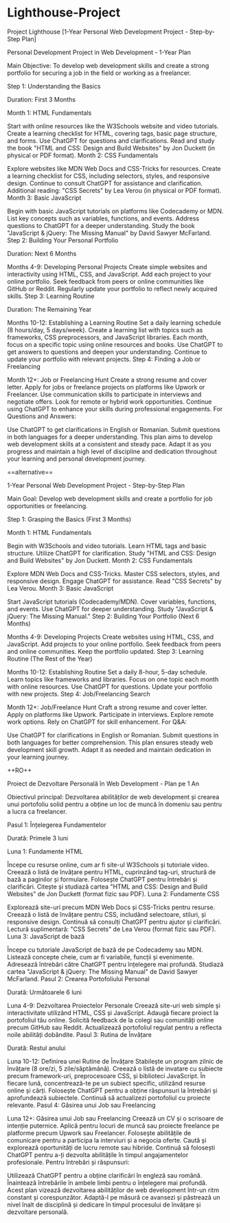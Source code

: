 # Lighthouse-Project
Project Lighthouse [1-Year Personal Web Development Project - Step-by-Step Plan]

Personal Development Project in Web Development - 1-Year Plan

Main Objective: To develop web development skills and create a strong portfolio for securing a job in the field or working as a freelancer.

Step 1: Understanding the Basics

Duration: First 3 Months

Month 1: HTML Fundamentals

Start with online resources like the W3Schools website and video tutorials.
Create a learning checklist for HTML, covering tags, basic page structure, and forms.
Use ChatGPT for questions and clarifications.
Read and study the book "HTML and CSS: Design and Build Websites" by Jon Duckett (in physical or PDF format).
Month 2: CSS Fundamentals

Explore websites like MDN Web Docs and CSS-Tricks for resources.
Create a learning checklist for CSS, including selectors, styles, and responsive design.
Continue to consult ChatGPT for assistance and clarification.
Additional reading: "CSS Secrets" by Lea Verou (in physical or PDF format).
Month 3: Basic JavaScript

Begin with basic JavaScript tutorials on platforms like Codecademy or MDN.
List key concepts such as variables, functions, and events.
Address questions to ChatGPT for a deeper understanding.
Study the book "JavaScript & jQuery: The Missing Manual" by David Sawyer McFarland.
Step 2: Building Your Personal Portfolio

Duration: Next 6 Months

Months 4-9: Developing Personal Projects
Create simple websites and interactivity using HTML, CSS, and JavaScript.
Add each project to your online portfolio.
Seek feedback from peers or online communities like GitHub or Reddit.
Regularly update your portfolio to reflect newly acquired skills.
Step 3: Learning Routine

Duration: The Remaining Year

Months 10-12: Establishing a Learning Routine
Set a daily learning schedule (8 hours/day, 5 days/week).
Create a learning list with topics such as frameworks, CSS preprocessors, and JavaScript libraries.
Each month, focus on a specific topic using online resources and books.
Use ChatGPT to get answers to questions and deepen your understanding.
Continue to update your portfolio with relevant projects.
Step 4: Finding a Job or Freelancing

Month 12+: Job or Freelancing Hunt
Create a strong resume and cover letter.
Apply for jobs or freelance projects on platforms like Upwork or Freelancer.
Use communication skills to participate in interviews and negotiate offers.
Look for remote or hybrid work opportunities.
Continue using ChatGPT to enhance your skills during professional engagements.
For Questions and Answers:

Use ChatGPT to get clarifications in English or Romanian.
Submit questions in both languages for a deeper understanding.
This plan aims to develop web development skills at a consistent and steady pace. Adapt it as you progress and maintain a high level of discipline and dedication throughout your learning and personal development journey. 

==alternative==

1-Year Personal Web Development Project - Step-by-Step Plan

Main Goal: Develop web development skills and create a portfolio for job opportunities or freelancing.

Step 1: Grasping the Basics (First 3 Months)

Month 1: HTML Fundamentals

Begin with W3Schools and video tutorials.
Learn HTML tags and basic structure.
Utilize ChatGPT for clarification.
Study "HTML and CSS: Design and Build Websites" by Jon Duckett.
Month 2: CSS Fundamentals

Explore MDN Web Docs and CSS-Tricks.
Master CSS selectors, styles, and responsive design.
Engage ChatGPT for assistance.
Read "CSS Secrets" by Lea Verou.
Month 3: Basic JavaScript

Start JavaScript tutorials (Codecademy/MDN).
Cover variables, functions, and events.
Use ChatGPT for deeper understanding.
Study "JavaScript & jQuery: The Missing Manual."
Step 2: Building Your Portfolio (Next 6 Months)

Months 4-9: Developing Projects
Create websites using HTML, CSS, and JavaScript.
Add projects to your online portfolio.
Seek feedback from peers and online communities.
Keep the portfolio updated.
Step 3: Learning Routine (The Rest of the Year)

Months 10-12: Establishing Routine
Set a daily 8-hour, 5-day schedule.
Learn topics like frameworks and libraries.
Focus on one topic each month with online resources.
Use ChatGPT for questions.
Update your portfolio with new projects.
Step 4: Job/Freelancing Search

Month 12+: Job/Freelance Hunt
Craft a strong resume and cover letter.
Apply on platforms like Upwork.
Participate in interviews.
Explore remote work options.
Rely on ChatGPT for skill enhancement.
For Q&A:

Use ChatGPT for clarifications in English or Romanian.
Submit questions in both languages for better comprehension.
This plan ensures steady web development skill growth. Adapt it as needed and maintain dedication in your learning journey. 


++RO++

Proiect de Dezvoltare Personală în Web Development - Plan pe 1 An

Obiectivul principal: Dezvoltarea abilităților de web development și crearea unui portofoliu solid pentru a obține un loc de muncă în domeniu sau pentru a lucra ca freelancer.

Pasul 1: Înțelegerea Fundamentelor

Durată: Primele 3 luni

Luna 1: Fundamente HTML

Începe cu resurse online, cum ar fi site-ul W3Schools și tutoriale video.
Creează o listă de învățare pentru HTML, cuprinzând tag-uri, structură de bază a paginilor și formulare.
Folosește ChatGPT pentru întrebări și clarificări.
Citește și studiază cartea "HTML and CSS: Design and Build Websites" de Jon Duckett (format fizic sau PDF).
Luna 2: Fundamente CSS

Explorează site-uri precum MDN Web Docs și CSS-Tricks pentru resurse.
Creează o listă de învățare pentru CSS, includând selectoare, stiluri, și responsive design.
Continuă să consulți ChatGPT pentru ajutor și clarificări.
Lectură suplimentară: "CSS Secrets" de Lea Verou (format fizic sau PDF).
Luna 3: JavaScript de bază

Începe cu tutoriale JavaScript de bază de pe Codecademy sau MDN.
Listează concepte cheie, cum ar fi variabile, funcții și evenimente.
Adresează întrebări către ChatGPT pentru înțelegere mai profundă.
Studiază cartea "JavaScript & jQuery: The Missing Manual" de David Sawyer McFarland.
Pasul 2: Crearea Portofoliului Personal

Durată: Următoarele 6 luni

Luna 4-9: Dezvoltarea Proiectelor Personale
Creează site-uri web simple și interactivitate utilizând HTML, CSS și JavaScript.
Adaugă fiecare proiect la portofoliul tău online.
Solicită feedback de la colegi sau comunități online precum GitHub sau Reddit.
Actualizează portofoliul regulat pentru a reflecta noile abilități dobândite.
Pasul 3: Rutina de Învățare

Durată: Restul anului

Luna 10-12: Definirea unei Rutine de Învățare
Stabilește un program zilnic de învățare (8 ore/zi, 5 zile/săptămână).
Creează o listă de invatare cu subiecte precum framework-uri, preprocesoare CSS, și biblioteci JavaScript.
În fiecare lună, concentrează-te pe un subiect specific, utilizând resurse online și cărți.
Folosește ChatGPT pentru a obține răspunsuri la întrebări și aprofundează subiectele.
Continuă să actualizezi portofoliul cu proiecte relevante.
Pasul 4: Găsirea unui Job sau Freelancing

Luna 12+: Găsirea unui Job sau Freelancing
Creează un CV și o scrisoare de intenție puternice.
Aplică pentru locuri de muncă sau proiecte freelance pe platforme precum Upwork sau Freelancer.
Folosește abilitățile de comunicare pentru a participa la interviuri și a negocia oferte.
Caută și explorează oportunități de lucru remote sau hibride.
Continuă să folosești ChatGPT pentru a-ți dezvolta abilitățile în timpul angajamentelor profesionale.
Pentru întrebări și răspunsuri:

Utilizează ChatGPT pentru a obține clarificări în engleză sau română.
Înaintează întrebările în ambele limbi pentru o înțelegere mai profundă.
Acest plan vizează dezvoltarea abilităților de web development într-un ritm constant și corespunzător. Adaptă-l pe măsură ce avansezi și păstrează un nivel înalt de disciplină și dedicare în timpul procesului de învățare și dezvoltare personală. 
